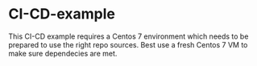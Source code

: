 # CI-CD-example

This CI-CD example requires a Centos 7 environment which needs to be prepared to use the right repo sources. Best use a fresh Centos 7 VM to make sure dependecies are met.
